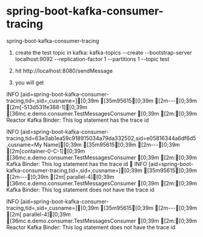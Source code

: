 # spring-boot-kafka-consumer-tracing
spring-boot-kafka-consumer-tracing

1) create the test topic in kafka: kafka-topics --create --bootstrap-server localhost:9092 --replication-factor 1 --partitions 1 --topic test

2) hit http://localhost:8080/sendMessage

3) you will get


INFO [aid=spring-boot-kafka-consumer-tracing,tid=,sid=,cusname=][0;39m [35m95615[0;39m [2m---[0;39m [2m[-513d531fe388-1][0;39m [36mc.e.demo.consumer.TestMessagesConsumer  [0;39m [2m:[0;39m Reactor Kafka Binder: This log statement has the trace id

INFO [aid=spring-boot-kafka-consumer-tracing,tid=63e3ab1ea59c918915034a79da332502,sid=e05816344a6df6d5,cusname=My Name][0;39m [35m95615[0;39m [2m---[0;39m [2m[container-0-C-1][0;39m [36mc.e.demo.consumer.TestMessagesConsumer  [0;39m [2m:[0;39m Kafka Binder: This log statement has the trace id

INFO [aid=spring-boot-kafka-consumer-tracing,tid=,sid=,cusname=][0;39m [35m95615[0;39m [2m---[0;39m [2m[     parallel-4][0;39m [36mc.e.demo.consumer.TestMessagesConsumer  [0;39m [2m:[0;39m Kafka Binder: This log statement does not have the trace id

INFO [aid=spring-boot-kafka-consumer-tracing,tid=,sid=,cusname=][0;39m [35m95615[0;39m [2m---[0;39m [2m[     parallel-4][0;39m [36mc.e.demo.consumer.TestMessagesConsumer  [0;39m [2m:[0;39m Reactor Kafka Binder: This log statement does not have the trace id
